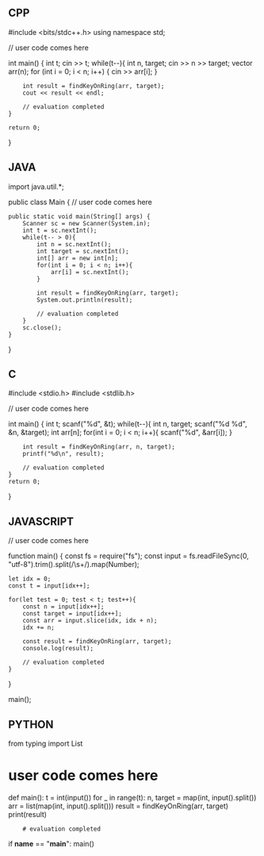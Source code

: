 ## CPP

#include <bits/stdc++.h>
using namespace std;

// user code comes here

int main() {
    int t;
    cin >> t;
    while(t--){
        int n, target;
        cin >> n >> target;
        vector<int> arr(n);
        for (int i = 0; i < n; i++) {
            cin >> arr[i];
        }

        int result = findKeyOnRing(arr, target);
        cout << result << endl;

        // evaluation completed
    }

    return 0;
}

## JAVA

import java.util.*;

public class Main {
    // user code comes here

    public static void main(String[] args) {
        Scanner sc = new Scanner(System.in);
        int t = sc.nextInt();
        while(t-- > 0){
            int n = sc.nextInt();
            int target = sc.nextInt();
            int[] arr = new int[n];
            for(int i = 0; i < n; i++){
                arr[i] = sc.nextInt();
            }

            int result = findKeyOnRing(arr, target);
            System.out.println(result);

            // evaluation completed
        }
        sc.close();
    }
}

## C

#include <stdio.h>
#include <stdlib.h>

// user code comes here

int main() {
    int t;
    scanf("%d", &t);
    while(t--){
        int n, target;
        scanf("%d %d", &n, &target);
        int arr[n];
        for(int i = 0; i < n; i++){
            scanf("%d", &arr[i]);
        }

        int result = findKeyOnRing(arr, n, target);
        printf("%d\n", result);

        // evaluation completed
    }
    return 0;
}

## JAVASCRIPT

// user code comes here

function main() {
    const fs = require("fs");
    const input = fs.readFileSync(0, "utf-8").trim().split(/\s+/).map(Number);

    let idx = 0;
    const t = input[idx++];

    for(let test = 0; test < t; test++){
        const n = input[idx++];
        const target = input[idx++];
        const arr = input.slice(idx, idx + n);
        idx += n;

        const result = findKeyOnRing(arr, target);
        console.log(result);

        // evaluation completed
    }
}

main();

## PYTHON

from typing import List

# user code comes here

def main():
    t = int(input())
    for _ in range(t):
        n, target = map(int, input().split())
        arr = list(map(int, input().split()))
        result = findKeyOnRing(arr, target)
        print(result)

        # evaluation completed

if __name__ == "__main__":
    main()
